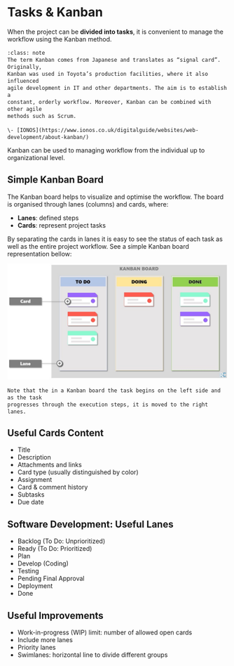 # Tasks & Kanban

When the project can be **divided into tasks**, it is convenient to manage the
workflow using the Kanban method.

```{admonition} Definition
:class: note
The term Kanban comes from Japanese and translates as “signal card”. Originally,
Kanban was used in Toyota’s production facilities, where it also influenced 
agile development in IT and other departments. The aim is to establish a 
constant, orderly workflow. Moreover, Kanban can be combined with other agile 
methods such as Scrum.

\- [IONOS](https://www.ionos.co.uk/digitalguide/websites/web-development/about-kanban/)
```

Kanban can be used to managing workflow from the individual up to organizational
level.

## Simple Kanban Board

The Kanban board helps to visualize and optimise the workflow.
The board is organised through lanes (columns) and cards, where:

- **Lanes**: defined steps
- **Cards**: represent project tasks

By separating the cards in lanes it is easy to see the status of each task as
well as the entire project workflow. See a simple Kanban board representation
bellow:

![Kanban board simple example](../assets/img/kanban1.jpg)

```{tip}
Note that the in a Kanban board the task begins on the left side and as the task
progresses through the execution steps, it is moved to the right lanes.
```

## Useful Cards Content

- Title
- Description
- Attachments and links
- Card type (usually distinguished by color)
- Assignment
- Card & comment history
- Subtasks
- Due date

## Software Development: Useful Lanes

- Backlog (To Do: Unprioritized)
- Ready (To Do: Prioritized)
- Plan
- Develop (Coding)
- Testing
- Pending Final Approval
- Deployment
- Done

## Useful Improvements

- Work-in-progress (WIP) limit: number of allowed open cards
- Include more lanes
- Priority lanes
- Swimlanes: horizontal line to divide different groups
